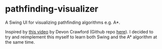 # pathfinding-visualizer
A Swing UI for visualizing pathfinding algorithms e.g. A*.

Inspired by [this video](https://youtu.be/1-YPj5Vt0oQ) by Devon Crawford (Github repo [here](https://github.com/DevonCrawford/A-Pathfinding-Visualization)). I decided to try and reimplement this myself to learn both Swing and the A* algorithm at the same time.

